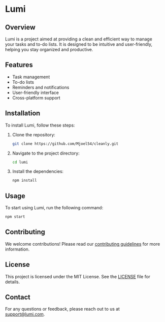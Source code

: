 # Lumi

## Overview

Lumi is a project aimed at providing a clean and efficient way to manage your tasks and to-do lists. It is designed to be intuitive and user-friendly, helping you stay organized and productive.

## Features

- Task management
- To-do lists
- Reminders and notifications
- User-friendly interface
- Cross-platform support

## Installation

To install Lumi, follow these steps:

1. Clone the repository:
   ```sh
   git clone https://github.com/Mjoel54/cleanly.git
   ```
2. Navigate to the project directory:
   ```sh
   cd lumi
   ```
3. Install the dependencies:
   ```sh
   npm install
   ```

## Usage

To start using Lumi, run the following command:

```sh
npm start
```

## Contributing

We welcome contributions! Please read our [contributing guidelines](CONTRIBUTING.md) for more information.

## License

This project is licensed under the MIT License. See the [LICENSE](LICENSE) file for details.

## Contact

For any questions or feedback, please reach out to us at support@lumi.com.
